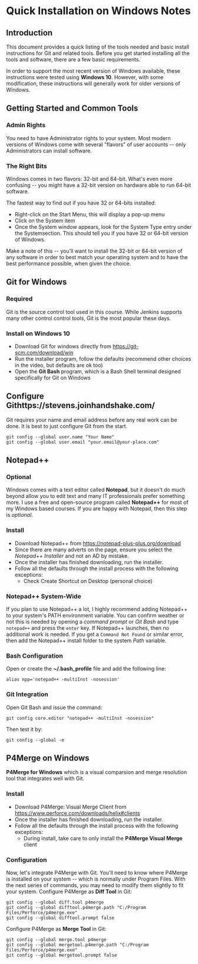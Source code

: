 # Quick Installation on Windows Notes

## Introduction
This document provides a quick listing of the tools needed and basic install instructions for Git and related tools. Before you get started installing all the tools and software, there are a few basic requirements. 

In order to support the most recent version of Windows available, these instructions were tested using **Windows 10**. However, with some modification, these instructions will generally work for older versions of Windows.

## Getting Started and Common Tools
### Admin Rights
You need to have Administrator rights to your system. Most modern versions of Windows come with several "flavors" of user accounts -- only Administrators can install software.

### The Right Bits
Windows comes in two flavors: 32-bit and 64-bit. What's even more confusing -- you might have a 32-bit version on hardware able to run 64-bit software.

The fastest way to find out if you have 32 or 64-bits installed:
* Right-click on the Start Menu, this will display a pop-up menu
* Click on the System item
* Once the System window appears, look for the System Type entry under the Systemsection. This should tell you if you have 32 or 64-bit version of Windows.

Make a note of this -- you'll want to install the 32-bit or 64-bit version of any software in order to best match your operating system and to have the best performance possible, when given the choice.

## Git for Windows
### Required
Git is the source control tool used in this course. While Jenkins supports many other control control tools, Git is the most popular these days.

### Install on Windows 10
* Download Git for windows directly from https://git-scm.com/download/win
* Run the installer program, follow the defaults (recommend other choices in the video, but defaults are ok too)
* Open the **Git Bash** program, which is a Bash Shell terminal designed specifically for Git on Windows

## Configure Githttps://stevens.joinhandshake.com/
Git requires your name and email address before any real work can be done. It is best to just configure Git from the start.

```
git config --global user.name "Your Name"
git config --global user.email "your.email@your-place.com"
```

## Notepad++
### Optional
Windows comes with a text editor called **Notepad**, but it doesn't do much beyond allow you to edit text and many IT professionals prefer something more. I use a free and open-source program called **Notepad++** for most of my Windows based courses. If you are happy with Notepad, then this step is _optional_.

### Install
* Download Notepad++ from https://notepad-plus-plus.org/download
* Since there are many adverts on the page, ensure you select the *Notepad++ Installer* and not an AD by mistake.
* Once the installer has finished downloading, run the installer.
* Follow all the defaults through the install process with the following exceptions:
  * Check Create Shortcut on Desktop (personal choice)
  
### Notepad++ System-Wide
If you plan to use Notepad++ a lot, I highly recommend adding Notepad++ to your system's PATH environment variable. You can confirm weather or not this is needed by opening a *command prompt* or *Git Bash* and type `notepad++` and press the `enter` key. If Notepad++ launches, then no additional work is needed. If you get a `Command Not Found` or similar error, then add the Notepad++ install folder to the system *Path* variable.

### Bash Configuration
Open or create the **~/.bash_profile** file and add the following line:
```
alias npp='notepad++ -multiInst -nosession'
```

### Git Integration
Open Git Bash and issue the command:
```
git config core.editor "notepad++ -multiInst -nosession"
```
Then test it by:
```
git config --global -e
```

## P4Merge on Windows
**P4Merge for Windows** which is a visual comparsion and merge resolution tool that integrates well with Git.

### Install
* Download P4Merge: Visual Merge Client from https://www.perforce.com/downloads/helix#clients
* Once the installer has finished downloading, run the installer.
* Follow all the defaults through the install process with the following exceptions:
  * During install, take care to only install the **P4Merge Visual Merge** client
  
### Configuration
Now, let's integrate P4Merge with Git. You'll need to know where P4Merge is installed on your system -- which is normally under Program Files. With the next series of commands, you may need to modify them slightly to fit your system.
Configure P4Merge as **Diff Tool** in Git:
```
git config --global diff.tool p4merge
git config --global difftool.p4merge.path "C:/Program Files/Perforce/p4merge.exe"
git config --global difftool.prompt false
```
Configure P4Merge as **Merge Tool** in Git:
```
git config --global merge.tool p4merge
git config --global mergetool.p4merge.path "C:/Program Files/Perforce/p4merge.exe"
git config --global mergetool.prompt false
```
